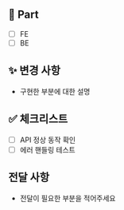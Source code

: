 ## 📝 Part
- [ ] FE
- [ ] BE

## ✨ 변경 사항
- 구현한 부분에 대한 설명

## ✅ 체크리스트
- [ ] API 정상 동작 확인  
- [ ] 에러 핸들링 테스트  

## 전달 사항
- 전달이 필요한 부분을 적어주세요
